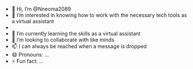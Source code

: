 - 👋 Hi, I’m @Nneoma2089
- 👀 I’m interested in knowing how to work with the necessary tech tools as a virtual assistant
- 
- 🌱 I’m currently learning the skills as a virtual assistant 
- 💞️ I’m looking to collaborate with like minds
- 📫 I can always be reached when a message is dropped 
- 😄 Pronouns: ...
- ⚡ Fun fact: ...

<!---
Nneoma2089/Nneoma2089 is a ✨ special ✨ repository because its `README.md` (this file) appears on your GitHub profile.
You can click the Preview link to take a look at your changes.
--->
